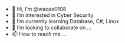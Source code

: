 - 👋 Hi, I’m @waqas0108
- 👀 I’m interested in Cyber Security
- 🌱 I’m currently learning Database, C#, Linux 
- 💞️ I’m looking to collaborate on ...
- 📫 How to reach me ...

<!---
waqas0108/waqas0108 is a ✨ special ✨ repository because its `README.md` (this file) appears on your GitHub profile.
You can click the Preview link to take a look at your changes.
--->
